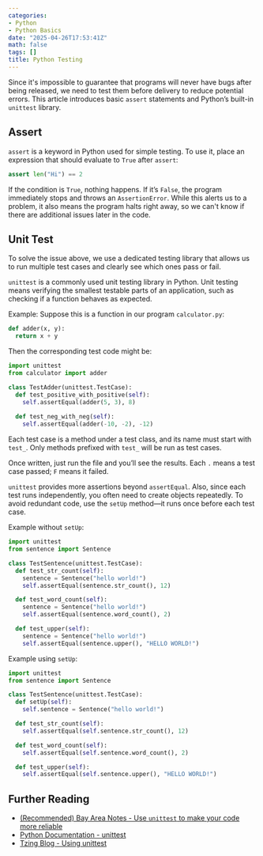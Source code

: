 ```yaml
---
categories:
- Python
- Python Basics
date: "2025-04-26T17:53:41Z"
math: false
tags: []
title: Python Testing
---
```


Since it's impossible to guarantee that programs will never have bugs after being released, we need to test them before delivery to reduce potential errors. This article introduces basic `assert` statements and Python’s built-in `unittest` library.

## Assert

`assert` is a keyword in Python used for simple testing. To use it, place an expression that should evaluate to `True` after `assert`:

```python
assert len("Hi") == 2
```

If the condition is `True`, nothing happens. If it’s `False`, the program immediately stops and throws an `AssertionError`. While this alerts us to a problem, it also means the program halts right away, so we can't know if there are additional issues later in the code.

## Unit Test

To solve the issue above, we use a dedicated testing library that allows us to run multiple test cases and clearly see which ones pass or fail.

`unittest` is a commonly used unit testing library in Python. Unit testing means verifying the smallest testable parts of an application, such as checking if a function behaves as expected.

Example: Suppose this is a function in our program `calculator.py`:

```python
def adder(x, y):
  return x + y  
```

Then the corresponding test code might be:

```python
import unittest
from calculator import adder

class TestAdder(unittest.TestCase):
  def test_positive_with_positive(self):
    self.assertEqual(adder(5, 3), 8)
    
  def test_neg_with_neg(self):
    self.assertEqual(adder(-10, -2), -12)
```

Each test case is a method under a test class, and its name must start with `test_`. Only methods prefixed with `test_` will be run as test cases.

Once written, just run the file and you’ll see the results. Each `.` means a test case passed; `F` means it failed.

`unittest` provides more assertions beyond `assertEqual`. Also, since each test runs independently, you often need to create objects repeatedly. To avoid redundant code, use the `setUp` method—it runs once before each test case.

Example without `setUp`:

```python
import unittest
from sentence import Sentence

class TestSentence(unittest.TestCase):
  def test_str_count(self):
    sentence = Sentence("hello world!")
    self.assertEqual(sentence.str_count(), 12)

  def test_word_count(self):
    sentence = Sentence("hello world!")
    self.assertEqual(sentence.word_count(), 2)

  def test_upper(self):
    sentence = Sentence("hello world!")
    self.assertEqual(sentence.upper(), "HELLO WORLD!")
```

Example using `setUp`:

```python
import unittest
from sentence import Sentence

class TestSentence(unittest.TestCase):
  def setUp(self):
    self.sentence = Sentence("hello world!")

  def test_str_count(self):
    self.assertEqual(self.sentence.str_count(), 12)

  def test_word_count(self):
    self.assertEqual(self.sentence.word_count(), 2)

  def test_upper(self):
    self.assertEqual(self.sentence.upper(), "HELLO WORLD!")
```

## Further Reading

- [(Recommended) Bay Area Notes - Use `unittest` to make your code more reliable](https://bayareanotes.com/python-unittest/)
- [Python Documentation - unittest](https://docs.python.org/zh-tw/3/library/unittest.html)
- [Tzing Blog - Using unittest](https://blog.tzing.tw/posts/python-testing-use-builtin-unittest-19e9cbe4)
